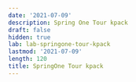```yaml
---
date: '2021-07-09'
description: Spring One Tour kpack 
draft: false
hidden: true
lab: lab-springone-tour-kpack
lastmod: '2021-07-09'
length: 120
title: SpringOne Tour kpack
---
```

